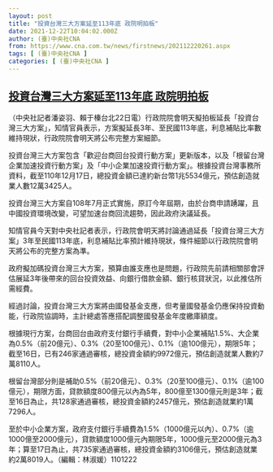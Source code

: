 ```yaml
---
layout: post
title: "投資台灣三大方案延至113年底 政院明拍板"
date: 2021-12-22T10:04:02.000Z
author: (臺)中央社CNA
from: https://www.cna.com.tw/news/firstnews/202112220261.aspx
tags: [ (臺)中央社CNA ]
categories: [ (臺)中央社CNA ]
---
```

<!--1640167442000-->
[投資台灣三大方案延至113年底 政院明拍板](https://www.cna.com.tw/news/firstnews/202112220261.aspx)
------

<div>
<div></div><div><p>（中央社記者潘姿羽、賴于榛台北22日電）行政院院會明天擬拍板延長「投資台灣三大方案」，知情官員表示，方案擬延長3年、至民國113年底，利息補貼比率數維持現狀，行政院院會明天將公布完整方案細節。</p><p>投資台灣三大方案包含「歡迎台商回台投資行動方案」更新版本，以及「根留台灣企業加速投資行動方案」及「中小企業加速投資行動方案」。根據投資台灣事務所資料，截至110年12月17日，總投資金額已達約新台幣1兆5534億元，預估創造就業人數12萬3425人。</p><p>投資台灣三大方案自108年7月正式實施，原訂今年屆期，由於台商申請踴躍，且中國投資環境改變，可望加速台商回流趨勢，因此政府決議延長。</p><p>知情官員今天對中央社記者表示，行政院會明天將討論通過延長「投資台灣三大方案」3年至民國113年底，利息補貼比率預計維持現狀，條件細節以行政院院會明天將公布的完整方案為準。</p><p>政府擬加碼投資台灣三大方案，預算由誰支應也是問題，行政院先前請相關部會評估展延3年後帶來的回台投資效益、向銀行借款金額、銀行核貸狀況，以此推估所需經費。</p><p>經過討論，投資台灣三大方案將由國發基金支應，但考量國發基金仍應保持投資動能，行政院協調時，主計總處答應搭配調整國發基金年度繳庫額度。</p><p>根據現行方案，台商回台由政府支付銀行手續費，對中小企業補貼1.5%、大企業為0.5%（前20億元）、0.3%（20至100億元）、0.1%（逾100億元），期限5年；截至16日，已有246家通過審核，總投資金額約9972億元，預估創造就業人數約7萬8110人。</p><p>根留台灣部分則是補助0.5%（前20億元）、0.3%（20至100億元）、0.1%（逾100億元），期限方面，貸款額度800億元以內為5年，800億至1300億元則是3年；截至16日為止，共128家通過審核，總投資金額約2457億元，預估創造就業約1萬7296人。</p><p>至於中小企業方案，政府支付銀行手續費為1.5%（1000億元以內）、0.7%（逾1000億至2000億元），貸款額度1000億元內期限5年，1000億元至2000億元為3年；算至17日為止，共735家通過審核，總投資金額約3106億元，預估創造就業約2萬8019人。（編輯：林淑媛）1101222</p></div>
</div>
